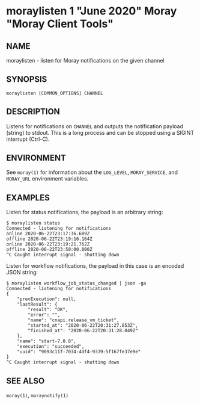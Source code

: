 # moraylisten 1 "June 2020" Moray "Moray Client Tools"

## NAME

moraylisten - listen for Moray notifications on the given channel

## SYNOPSIS

`moraylisten [COMMON_OPTIONS] CHANNEL`

## DESCRIPTION

Listens for notifications on `CHANNEL` and outputs the notification payload
(string) to stdout. This is a long process and can be stopped using a SIGINT
interrupt (Ctrl-C).

## ENVIRONMENT

See `moray(1)` for information about the `LOG_LEVEL`, `MORAY_SERVICE`, and
`MORAY_URL` environment variables.

## EXAMPLES

Listen for status notifications, the payload is an arbitrary string:

    $ moraylisten status
    Connected - listening for notifications
    online 2020-06-22T23:17:36.689Z
    offline 2020-06-22T23:19:16.164Z
    online 2020-06-22T23:19:21.762Z
    offline 2020-06-22T23:50:00.000Z
    ^C Caught interrupt signal - shutting down

Listen for workflow notifications, the payload in this case is an encoded JSON
string:

    $ moraylisten workflow_job_status_changed | json -ga
    Connected - listening for notifications
    {
        "prevExecution": null,
        "lastResult": {
            "result": "OK",
            "error": "",
            "name": "cnapi.release_vm_ticket",
            "started_at": "2020-06-22T20:31:27.853Z",
            "finished_at": "2020-06-22T20:31:28.049Z"
        },
        "name": "start-7.0.8",
        "execution": "succeeded",
        "uuid": "9093c11f-7034-4df4-9339-5f167fe37e9e"
    }
    ^C Caught interrupt signal - shutting down

## SEE ALSO

`moray(1)`, `moraynotify(1)`
